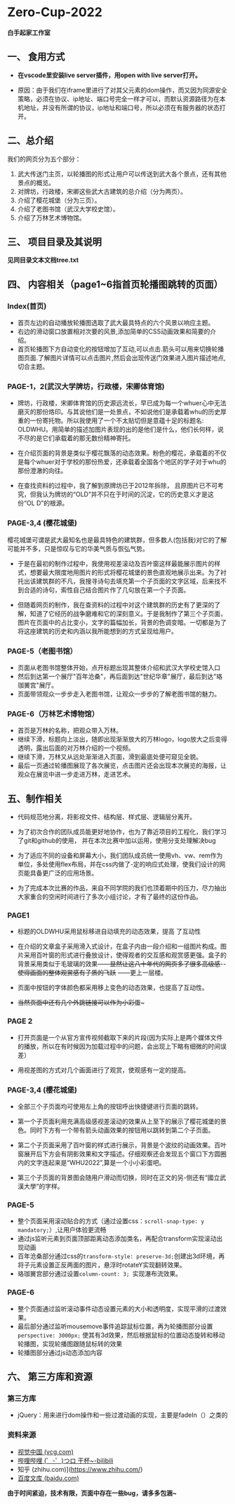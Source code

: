 # Zero-Cup-2022

 **白手起家工作室**

##  一、 食用方式

- **在vscode里安装live server插件，用open with live server打开。**

- 原因：由于我们在iframe里进行了对其父元素的dom操作，而又因为同源安全策略，必须在协议、ip地址、端口号完全一样才可以，而默认资源路径为在本机地址，并没有所谓的协议，ip地址和端口号，所以必须在有服务器的状态打开。

## 二、总介绍

我们的网页分为五个部分：

1.  武大传送门主页，以轮播图的形式让用户可以传送到武大各个景点，还有其他景点的概览。
2.  对牌坊，行政楼，宋卿这些武大古建筑的总介绍（分为两页）。
3.  介绍了樱花城堡（分为三页）。
4.  介绍了老图书馆（武汉大学校史馆）。
5.  介绍了万林艺术博物馆。

## 三、 项目目录及其说明

**见同目录文本文档tree.txt**

## 四、 内容相关（page1~6指首页轮播图跳转的页面）

### Index(首页)

- 首页左边的自动播放轮播图选取了武大最具特点的六个风景以响应主题。
- 右边的滑动窗口放置相对次要的风景,添加简单的CSS动画效果和简要的介绍。
- 首页轮播图下方自动变化的按钮增加了互动,可以点击.箭头可以用来切换轮播图页面.了解图片详情可以点击图片,然后会出现传送门效果进入图片描述地点,切合主题。

### PAGE-1，2(武汉大学牌坊，行政楼，宋卿体育馆)

- 牌坊，行政楼，宋卿体育馆的历史源远流长，早已成为每一个whuer心中无法磨灭的那份烙印。与其说他们是一处景点，不如说他们是承载着whu的历史厚重的一份寄托物。所以我使用了一个不太贴切但是意蕴十足的标题名: OLDWHU。用简单的描述加图片表现的出的是他们是什么，他们长何样，说不尽的是它们承载着的那无数份精神寄托。

- 在介绍页面的背景是类似于樱花飘落的动态效果。粉色的樱花，承载着的不仅是每个whuer对于学校的那份热爱，还承载着全国各个地区的学子对于whu的那份澄澈的向往。

- 在查找资料的过程中，我了解到原牌坊已于2012年拆除， 且原图片已不可考究，但我认为牌坊的“OLD”并不只在于时间的沉淀，它的历史意义才是这份“OL D”的根源。

### PAGE-3,4 (樱花城堡)

樱花城堡可谓是武大最知名也是最具特色的建筑群，但多数人(包括我)对它的了解可能并不多，只是惊叹与它的华美气质与恢弘气势。

- 于是在最初的制作过程中，我使用视差滚动及百叶窗这样最能展示图片的样式，想要最大限度地用图片的形式将樱花城堡的景色直观地展示出来。为了衬托出该建筑群的不凡，我搜寻诗句去填充第一个子页面的文字区域，后来找不到合适的诗句，索性自己结合图片作了几句放在第一个子页面。

- 但随着网页的制作，我在查资料的过程中对这个建筑群的历史有了更深的了解，知道了它经历的战争磨难和它的深刻意义。于是我制作了第三个子页面，图片在页面中的占比变小，文字的篇幅加长，背景的色调变暗。一切都是为了将这座建筑的历史和内涵以我所能想到的方式呈现给用户。

### PAGE-5（老图书馆）

- 页面从老图书馆整体开始，点开标题出现其整体介绍和武汉大学校史馆入口
- 然后到达第一个展厅"百年沧桑"，再后面到达"世纪华章"展厅，最后到达"珞珈黉宫"展厅。
- 页面带领观众一步步走入老图书馆，让观众一步步的了解老图书馆的魅力。

### PAGE-6（万林艺术博物馆）

- 首页是万林的名称，把观众带入万林。
- 继续下滑，标题向上淡出，随即出现渐渐放大的万林logo，logo放大之后变得透明，露出后面的对万林介绍的一个视频。
- 继续下滑，万林又从远处渐渐进入页面，滑到最底处便可窥见全貌。
- 最后一页通过轮播图展现了各次展览，点击图片还会出现本次展览的海报，让观众在展览中进一步走进万林，走进艺术。

## 五、制作相关

- 代码规范地分离，将影视文件、结构层、样式层、逻辑层分离开。

- 为了初次合作的团队成员能更好地协作，也为了靠近项目的工程化，我们学习了git和github的使用， 并在本次比赛中加以运用，使用分支处理解决bug

- 为了适应不同的设备和屏幕大小，我们团队成员统一使用vh、vw、rem作为单位，多处使用flex布局，并在css内做了-定的响应式处理，使我们设计的网页能具备更广泛的应用场景。

- 为了完成本次比赛的作品，来自不同学院的我们也顶着期中的压力，尽力抽出大家重合的空闲时间进行了多次小组讨论，才有了最终的这份作品。

### PAGE1

- 标题的OLDWHU采用鼠标移进自动填充的动态效果，提高 了互动性

- 在介绍的文章盒子采用滑入式设计，在盒子内由一段介绍和一组图片构成。图片采用百叶窗的形式进行叠放设计，使得观者的交互感和观赏感更强。盒子的背景采用类似于毛玻璃的效果——~~显然让这八十年代的网页多了很多高级感~~--~~使得画面的整体观赏感有子质的飞跃~~ ——更上一层楼。

-  页面中按钮的字体颜色都采用移上变色的动态效果，也提高了互动性。
- ~~当然页面中还有几个外跳链接可以作为小彩蛋~~~

### PAGE 2

- 打开页面是一个从官方宣传视频截取下来的片段(因为实际上是两个媒体文件的播放，所以在有时候因为加载过程中的问题，会出现上下略有细微的时间误差）

- 用视差图的方式对几个画面进行了观赏，使观感有一定的提高。

### PAGE-3,4 (櫻花城堡)

- 全部三个子页面均可使用左上角的按钮呼出快捷键进行页面的跳转。

- 第一个子页面利用充满高级感视差滚动的效果从上至下的展示了樱花城堡的景色。同时下方有一个带有箭头动画效果的按钮用以跳转到第二个子页面。

- 第二个子页面采用了百叶窗的样式进行展示，背景是个波纹的动画效果。百叶窗展开后下方会有阴影效果和文字描述。仔细观察还会发现五个窗口下方圆圈内的文字连起来是“WHU2022”,算是一个小小彩蛋吧。

- 第三个子页面的背景图会随用户滑动而切换，同时在正文的另-侧还有“國立武漢大學”的字样。

### PAGE-5

- 整个页面采用滚动贴合的方式（通过设置css：``` scroll-snap-type: y mandatory; ```）,让用户体验更流畅
- 通过js监听元素到页面顶部距离动态添加类名，再配合transform实现滚动出现动画
- 百年沧桑部分通过css的``` transform-style: preserve-3d; ```创建出3d环境，再将子元素设置正反两面的图片，悬浮时rotateY实现翻转效果。
- 珞珈黉宫部分通过设置``` column-count: 3;  ```实现瀑布流效果。

### PAGE-6

- 整个页面通过监听滚动事件动态设置元素的大小和透明度，实现平滑的过渡效果。
- 最后部分通过监听mousemove事件追踪鼠标位置，再为轮播图部分设置``` perspective: 3000px; ``` 使其有3d效果，然后根据鼠标的位置动态旋转和移动轮播图，实现轮播图跟随鼠标转的效果
- 轮播图部分通过js动态添加内容

## 六、 第三方库和资源

### 第三方库

- jQuery：用来进行dom操作和一些过渡动画的实现，主要是fadeIn（）之类的

### 资料来源

- [视觉中国 (vcg.com)](https://www.vcg.com/)
- [哔哩哔哩 (゜-゜)つロ 干杯~-bilibili](https://www.bilibili.com/)
- 知乎 (zhihu.com)](https://www.zhihu.com/)
- [百度文库 (baidu.com)](https://wenku.baidu.com/?_wkts_=1667701085979)

**由于时间紧迫，技术有限，页面中存在一些bug，请多多包涵~**

